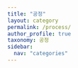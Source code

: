 ```yaml
---
title: "공정"
layout: category
permalink: /process/
author_profile: true
taxonomy: 공정
sidebar:
  nav: "categories"
---
```





